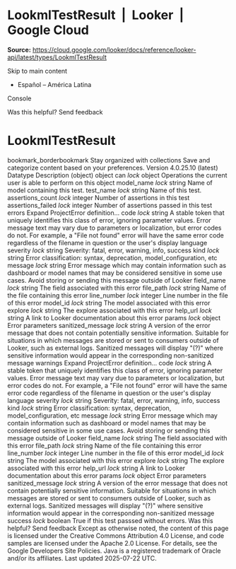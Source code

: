 # LookmlTestResult  |  Looker  |  Google Cloud

**Source:** https://cloud.google.com/looker/docs/reference/looker-api/latest/types/LookmlTestResult

Skip to main content 


  * Español – América Latina

Console 


Was this helpful?
Send feedback 
#  LookmlTestResult
bookmark_borderbookmark Stay organized with collections  Save and categorize content based on your preferences.
Version 4.0.25.10 (latest) 
Datatype
Description
(object)
object 
can
_lock_
object 
Operations the current user is able to perform on this object
model_name
_lock_
string 
Name of model containing this test.
test_name
_lock_
string 
Name of this test.
assertions_count
_lock_
integer 
Number of assertions in this test
assertions_failed
_lock_
integer 
Number of assertions passed in this test
errors
Expand ProjectError definition... 
code
_lock_
string 
A stable token that uniquely identifies this class of error, ignoring parameter values. Error message text may vary due to parameters or localization, but error codes do not. For example, a "File not found" error will have the same error code regardless of the filename in question or the user's display language
severity
_lock_
string 
Severity: fatal, error, warning, info, success
kind
_lock_
string 
Error classification: syntax, deprecation, model_configuration, etc
message
_lock_
string 
Error message which may contain information such as dashboard or model names that may be considered sensitive in some use cases. Avoid storing or sending this message outside of Looker
field_name
_lock_
string 
The field associated with this error
file_path
_lock_
string 
Name of the file containing this error
line_number
_lock_
integer 
Line number in the file of this error
model_id
_lock_
string 
The model associated with this error
explore
_lock_
string 
The explore associated with this error
help_url
_lock_
string 
A link to Looker documentation about this error
params
_lock_
object 
Error parameters
sanitized_message
_lock_
string 
A version of the error message that does not contain potentially sensitive information. Suitable for situations in which messages are stored or sent to consumers outside of Looker, such as external logs. Sanitized messages will display "(?)" where sensitive information would appear in the corresponding non-sanitized message
warnings
Expand ProjectError definition... 
code
_lock_
string 
A stable token that uniquely identifies this class of error, ignoring parameter values. Error message text may vary due to parameters or localization, but error codes do not. For example, a "File not found" error will have the same error code regardless of the filename in question or the user's display language
severity
_lock_
string 
Severity: fatal, error, warning, info, success
kind
_lock_
string 
Error classification: syntax, deprecation, model_configuration, etc
message
_lock_
string 
Error message which may contain information such as dashboard or model names that may be considered sensitive in some use cases. Avoid storing or sending this message outside of Looker
field_name
_lock_
string 
The field associated with this error
file_path
_lock_
string 
Name of the file containing this error
line_number
_lock_
integer 
Line number in the file of this error
model_id
_lock_
string 
The model associated with this error
explore
_lock_
string 
The explore associated with this error
help_url
_lock_
string 
A link to Looker documentation about this error
params
_lock_
object 
Error parameters
sanitized_message
_lock_
string 
A version of the error message that does not contain potentially sensitive information. Suitable for situations in which messages are stored or sent to consumers outside of Looker, such as external logs. Sanitized messages will display "(?)" where sensitive information would appear in the corresponding non-sanitized message
success
_lock_
boolean 
True if this test passsed without errors.
Was this helpful?
Send feedback 
Except as otherwise noted, the content of this page is licensed under the Creative Commons Attribution 4.0 License, and code samples are licensed under the Apache 2.0 License. For details, see the Google Developers Site Policies. Java is a registered trademark of Oracle and/or its affiliates.
Last updated 2025-07-22 UTC.


